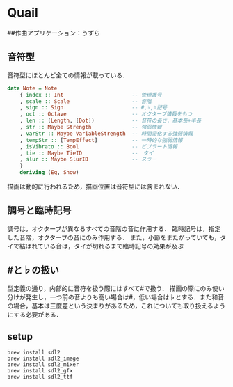 # Quail

##作曲アプリケーション：うずら

## 音符型
音符型にほとんど全ての情報が載っている．
```haskell
data Note = Note
    { index :: Int                      -- 管理番号
    , scale :: Scale                    -- 音階
    , sign :: Sign                      -- #,♭,♮記号
    , oct :: Octave                     -- オクターブ情報をもつ
    , len :: (Length, [Dot])            -- 音符の長さ．基本長+半長
    , str :: Maybe Strength             -- 強弱情報
    , varStr :: Maybe VariableStrength  -- 時間変化する強弱情報
    , tempStr :: [TempEffect]           -- 一時的な強弱情報
    , isVibrato :: Bool                 -- ビブラート情報
    , tie :: Maybe TieID                --　タイ
    , slur :: Maybe SlurID              -- スラー
    }
    deriving (Eq, Show)
```
描画は動的に行われるため，描画位置は音符型には含まれない．

## 調号と臨時記号
調号は，オクターブが異なるすべての音階の音に作用する．
臨時記号は，指定した音階，オクターブの音にのみ作用する．
また，小節をまたがっていても，タイで結ばれている音は，タイが切れるまで臨時記号の効果が及ぶ

## #と♭の扱い
型定義の通り，内部的に音符を扱う際にはすべて#で扱う．
描画の際にのみ使い分けが発生し，一つ前の音よりも高い場合は#，低い場合は♭とする．また和音の場合，基本は三度差という決まりがあるため，これについても取り扱えるようにする必要がある．

## setup
```
brew install sdl2
brew install sdl2_image
brew install sdl2_mixer
brew install sdl2_gfx
brew install sdl2_ttf
```
